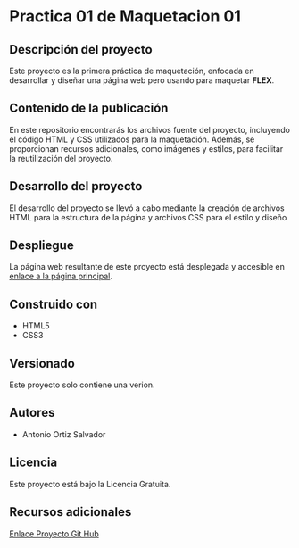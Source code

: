# Practica 01 de Maquetacion 01

## Descripción del proyecto

Este proyecto es la primera práctica de maquetación, enfocada en desarrollar y diseñar una página web pero usando para maquetar **FLEX**.

## Contenido de la publicación

En este repositorio encontrarás los archivos fuente del proyecto, incluyendo el código HTML y CSS utilizados para la maquetación. Además, se proporcionan recursos adicionales, como imágenes y estilos, para facilitar la reutilización del proyecto.

## Desarrollo del proyecto

El desarrollo del proyecto se llevó a cabo mediante la creación de archivos HTML para la estructura de la página y archivos CSS para el estilo y diseño

## Despliegue

La página web resultante de este proyecto está desplegada y accesible en [enlace a la página principal](https://github.com/aos4655/mflexP01c_OrtizSalvadorAntonio/blob/main/maquetacionFLEX_Practica01c.html).

## Construido con

* HTML5
* CSS3

## Versionado

Este proyecto solo contiene una verion.

## Autores

* Antonio Ortiz Salvador

## Licencia

Este proyecto está bajo la Licencia Gratuita.

## Recursos adicionales

[Enlace Proyecto Git Hub](https://github.com/aos4655/mflexP01c_OrtizSalvadorAntonio)
